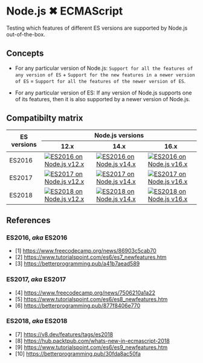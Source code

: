 # Node.js ✖ ECMAScript

Testing which features of different ES versions are supported by Node.js out-of-the-box.

## Concepts

- For any particular version of Node.js: `Support for all the features of any version of ES` + `Support for the new features in a newer version of ES` = `Support for all the features of the newer version of ES`.

- For any particular version of ES: If any version of Node.js supports one of its features, then it is also supported by a newer version of Node.js.

## Compatibilty matrix

<table>
  <thead>
    <tr>
      <th rowspan="2">ES versions</th>
      <th colspan="3">Node.js versions</th>
    </tr>
    <tr>
      <th>12.x</th>
      <th>14.x</th>
      <th>16.x</th>
    </tr>
  </thead>
  <tbody>
    <tr>
      <td>ES2016</td>
      <td>
        <a href="https://github.com/maacpiash/node-es-features/actions/workflows/es7-node.js-12.yml">
          <img
            src="https://img.shields.io/github/workflow/status/maacpiash/node-es-features/ES2016%20on%20Node.js%2012.x?style=flat-square"
            alt="ES2016 on Node.js v12.x"
          />
        </a>
      </td>
      <td>
        <a href="https://github.com/maacpiash/node-es-features/actions/workflows/es7-node.js-14.yml">
          <img
            src="https://img.shields.io/github/workflow/status/maacpiash/node-es-features/ES2016%20on%20Node.js%2014.x?style=flat-square"
            alt="ES2016 on Node.js v14.x"
          />
        </a>
      </td>
      <td>
        <a href="https://github.com/maacpiash/node-es-features/actions/workflows/es7-node.js-16.yml">
          <img
            src="https://img.shields.io/github/workflow/status/maacpiash/node-es-features/ES2016%20on%20Node.js%2016.x?style=flat-square"
            alt="ES2016 on Node.js v16.x"
          />
        </a>
      </td>
    </tr>
    <tr>
      <td>ES2017</td>
      <td>
        <a href="https://github.com/maacpiash/node-es-features/actions/workflows/es8-node.js-12.yml">
          <img
            src="https://img.shields.io/github/workflow/status/maacpiash/node-es-features/ES2017%20on%20Node.js%2012.x?style=flat-square"
            alt="ES2017 on Node.js v12.x"
          />
        </a>
      </td>
      <td>
        <a href="https://github.com/maacpiash/node-es-features/actions/workflows/es8-node.js-14.yml">
          <img
            src="https://img.shields.io/github/workflow/status/maacpiash/node-es-features/ES2017%20on%20Node.js%2014.x?style=flat-square"
            alt="ES2017 on Node.js v14.x"
          />
        </a>
      </td>
      <td>
        <a href="https://github.com/maacpiash/node-es-features/actions/workflows/es8-node.js-16.yml">
          <img
            src="https://img.shields.io/github/workflow/status/maacpiash/node-es-features/ES2017%20on%20Node.js%2016.x?style=flat-square"
            alt="ES2017 on Node.js v16.x"
          />
        </a>
      </td>
    </tr>
    <tr>
      <td>ES2018</td>
      <td>
        <a href="https://github.com/maacpiash/node-es-features/actions/workflows/es9-node.js-12.yml">
          <img
            src="https://img.shields.io/github/workflow/status/maacpiash/node-es-features/ES2018%20on%20Node.js%2012.x?style=flat-square"
            alt="ES2018 on Node.js v12.x"
          />
        </a>
      </td>
      <td>
        <a href="https://github.com/maacpiash/node-es-features/actions/workflows/es9-node.js-14.yml">
          <img
            src="https://img.shields.io/github/workflow/status/maacpiash/node-es-features/ES2018%20on%20Node.js%2014.x?style=flat-square"
            alt="ES2018 on Node.js v14.x"
          />
        </a>
      </td>
      <td>
        <a href="https://github.com/maacpiash/node-es-features/actions/workflows/es9-node.js-16.yml">
          <img
            src="https://img.shields.io/github/workflow/status/maacpiash/node-es-features/ES2018%20on%20Node.js%2016.x?style=flat-square"
            alt="ES2018 on Node.js v16.x"
          />
        </a>
      </td>
    </tr>
  </tbody>
</table>

## References

### ES2016, _aka_ ES2016

- [1] https://www.freecodecamp.org/news/86903c5cab70
- [2] https://www.tutorialspoint.com/es6/es7_newfeatures.htm
- [3] https://betterprogramming.pub/a41b7aead589

### ES2017, _aka_ ES2017

- [4] https://www.freecodecamp.org/news/7506210a1a22
- [5] https://www.tutorialspoint.com/es6/es8_newfeatures.htm
- [6] https://betterprogramming.pub/877f8406e770

### ES2018, _aka_ ES2018

- [7] https://v8.dev/features/tags/es2018
- [8] https://hub.packtpub.com/whats-new-in-ecmascript-2018
- [9] https://www.tutorialspoint.com/es6/es9_newfeatures.htm
- [10] https://betterprogramming.pub/30fda8ac50fa
